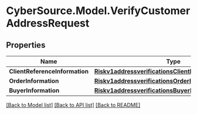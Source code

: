 # CyberSource.Model.VerifyCustomerAddressRequest
## Properties

Name | Type | Description | Notes
------------ | ------------- | ------------- | -------------
**ClientReferenceInformation** | [**Riskv1addressverificationsClientReferenceInformation**](Riskv1addressverificationsClientReferenceInformation.md) |  | [optional] 
**OrderInformation** | [**Riskv1addressverificationsOrderInformation**](Riskv1addressverificationsOrderInformation.md) |  | [optional] 
**BuyerInformation** | [**Riskv1addressverificationsBuyerInformation**](Riskv1addressverificationsBuyerInformation.md) |  | [optional] 

[[Back to Model list]](../README.md#documentation-for-models) [[Back to API list]](../README.md#documentation-for-api-endpoints) [[Back to README]](../README.md)

